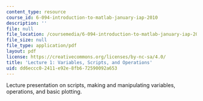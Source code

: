 ```yaml
---
content_type: resource
course_id: 6-094-introduction-to-matlab-january-iap-2010
description: ''
file: null
file_location: /coursemedia/6-094-introduction-to-matlab-january-iap-2010/dd6eccc02411e92e8fb672590092a653_MIT6_094IAP10_lec01.pdf
file_size: null
file_type: application/pdf
layout: pdf
license: https://creativecommons.org/licenses/by-nc-sa/4.0/
title: 'Lecture 1: Variables, Scripts, and Operations'
uid: dd6eccc0-2411-e92e-8fb6-72590092a653
---
```

Lecture presentation on scripts, making and manipulating variables, operations, and basic plotting.